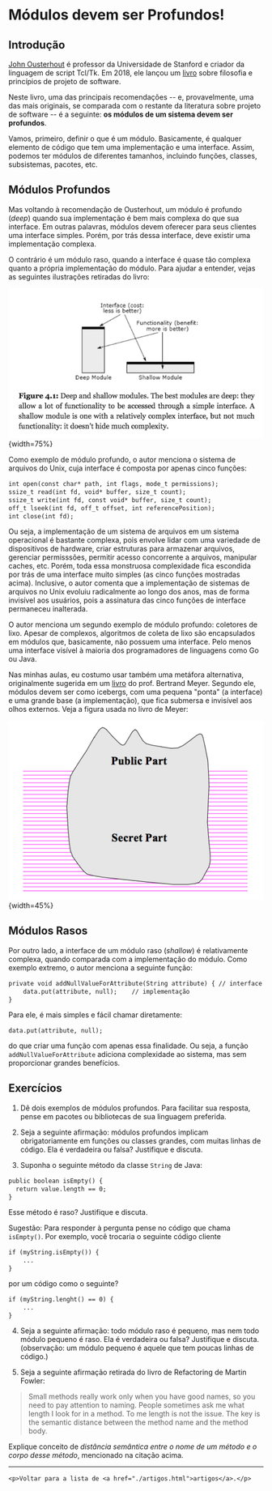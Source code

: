 

# Módulos devem ser Profundos! 

## Introdução 

[John Ousterhout](https://web.stanford.edu/~ouster/cgi-bin/home.php)
é professor da Universidade de Stanford e criador da
linguagem de script Tcl/Tk. Em 2018, ele lançou um 
[livro](https://www.goodreads.com/book/show/39996759-a-philosophy-of-software-design) sobre
filosofia e princípios de projeto de software.

Neste livro, uma das principais recomendações
-- e, provavelmente, uma das mais originais, se comparada
com o restante da literatura sobre projeto de software --
é a seguinte: **os módulos de um sistema devem ser profundos**.

Vamos, primeiro, definir o que é um módulo.
Basicamente, é qualquer elemento de código que tem
uma implementação e uma interface. Assim, podemos ter 
módulos de diferentes tamanhos, incluindo funções, classes,
subsistemas, pacotes, etc.

## Módulos Profundos 

Mas voltando à recomendação de Ousterhout, um módulo é profundo (*deep*) quando sua implementação
é bem mais complexa do que sua interface. Em outras
palavras, módulos devem oferecer para
seus clientes uma interface simples. Porém, por trás
dessa interface, deve existir uma implementação complexa.

O contrário é um módulo raso, quando a interface é quase
tão complexa quanto a própria implementação do módulo.
Para ajudar a entender, 
vejas as seguintes ilustrações retiradas do livro:

![Módulos profundos vs módulos rasos](./figs/deep-modules.png){width=75%}

Como exemplo de módulo profundo, o autor menciona o sistema
de arquivos do Unix, cuja interface é composta por apenas
cinco funções:

```
int open(const char* path, int flags, mode_t permissions);
ssize_t read(int fd, void* buffer, size_t count);
ssize_t write(int fd, const void* buffer, size_t count);
off_t lseek(int fd, off_t offset, int referencePosition);
int close(int fd);
```

Ou seja, a implementação de um sistema de arquivos em um
sistema operacional é bastante complexa, pois envolve lidar
com uma variedade de dispositivos de hardware, criar estruturas para
armazenar arquivos, gerenciar permisssões, permitir acesso
concorrente a arquivos, manipular caches, etc. Porém,
toda essa monstruosa complexidade fica escondida por trás de uma
interface muito simples (as cinco funções mostradas acima).
Inclusive, o autor comenta que a implementação de sistemas
de arquivos no Unix evoluiu radicalmente ao 
longo dos anos, mas de forma invisível aos usuários, pois
a assinatura das cinco funções de interface permaneceu inalterada.

O autor menciona um segundo exemplo de módulo profundo:
coletores de lixo. Apesar de complexos, algoritmos 
de coleta de lixo são encapsulados em módulos que,
basicamente, não possuem uma interface. Pelo menos uma
interface visível à maioria dos programadores de 
linguagens como Go ou Java.

Nas minhas aulas, eu costumo usar também uma 
metáfora alternativa, originalmente sugerida em um
[livro](https://en.wikipedia.org/wiki/Object-Oriented_Software_Construction)
do prof. Bertrand Meyer. Segundo ele, módulos devem ser como icebergs, com uma
pequena "ponta" (a interface) e uma grande base
(a implementação), que fica submersa e invisível
aos olhos externos. Veja a figura usada no livro de
Meyer:

![Módulos devem ser como icebergs](./figs/deep-modules-iceberg.png){width=45%}



## Módulos Rasos

Por outro lado, a interface de um módulo raso (*shallow*)
é relativamente complexa, quando comparada com a implementação
do módulo. Como exemplo extremo, o autor menciona a seguinte
função:

```
private void addNullValueForAttribute(String attribute) { // interface
	data.put(attribute, null);    // implementação
}
```

Para ele, é mais simples e fácil chamar diretamente:

```
data.put(attribute, null);
```

do que criar uma função com apenas essa finalidade. Ou seja, 
a função `addNullValueForAttribute`
adiciona complexidade ao sistema, mas sem proporcionar
grandes benefícios.


## Exercícios

1. Dê dois exemplos de módulos profundos. Para facilitar sua resposta,
pense em pacotes ou bibliotecas de sua linguagem preferida.

2. Seja a seguinte afirmação: módulos
profundos implicam obrigatoriamente em funções
ou classes grandes, com muitas linhas de código. Ela é 
verdadeira ou falsa? Justifique e discuta.

3. Suponha o seguinte método da classe `String` de Java:

```
public boolean isEmpty() {
  return value.length == 0;
}
```    

Esse método é raso? Justifique e discuta.

Sugestão: Para responder à pergunta pense no código que chama `isEmpty()`.
Por exemplo, você trocaria o seguinte código cliente

```
if (myString.isEmpty()) {
    ...
}
```

por um código como o seguinte?

```
if (myString.lenght() == 0) {
    ...
}
```

4. Seja a seguinte afirmação: todo módulo raso é pequeno, mas nem
todo módulo pequeno é raso. Ela é  verdadeira ou falsa? 
Justifique e discuta. (observação: um módulo pequeno é aquele que tem poucas linhas de código.)

5. Seja a seguinte afirmação retirada do livro de Refactoring de
Martin Fowler:

> Small methods really work only when you have good names, so you need to pay attention to naming. People sometimes ask me what length I look for in a method. To me length is not the issue. The key is the semantic distance between the method name and the method body. 

Explique conceito de *distância semântica entre o nome de um método e o
corpo desse método*, mencionado na citação acima.

* * * 

```{=html}
<p>Voltar para a lista de <a href="./artigos.html">artigos</a>.</p>
```